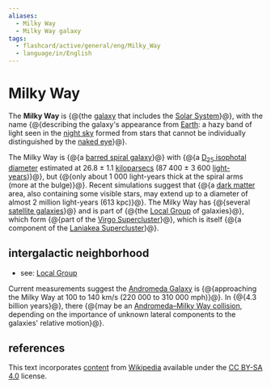 ```yaml
---
aliases:
  - Milky Way
  - Milky Way galaxy
tags:
  - flashcard/active/general/eng/Milky_Way
  - language/in/English
---
```


# Milky Way

The __Milky Way__ is {@{the [galaxy](galaxy.md) that includes the [Solar System](Solar%20System.md)}@}, with the name {@{describing the galaxy's appearance from [Earth](Earth.md): a hazy band of light seen in the [night sky](night%20sky.md) formed from stars that cannot be individually distinguished by the [naked eye](naked%20eye.md)}@}. <!--SR:!2025-07-10,264,338!2025-09-04,308,338-->

The Milky Way is {@{a [barred spiral galaxy](barred%20spiral%20galaxy.md)}@} with {@{a [D<sub>25</sub> isophotal diameter](galaxy.md#isophotal%20diameter) estimated at 26.8 ± 1.1 [kiloparsecs](parsec.md#parsecs%20and%20kiloparsecs) (87&nbsp;400 ± 3&nbsp;600 [light-years](light-year.md))}@}, but {@{only about 1&nbsp;000 light-years thick at the spiral arms (more at the bulge)}@}. Recent simulations suggest that {@{a [dark matter](dark%20matter.md) area, also containing some visible stars, may extend up to a diameter of almost 2 million light-years (613 kpc)}@}. The Milky Way has {@{several [satellite galaxies](Satellite%20galaxies%20of%20the%20Milky%20Way.md)}@} and is part of {@{the [Local Group](Local%20Group.md) of galaxies}@}, which form {@{part of the [Virgo Supercluster](Virgo%20Supercluster.md)}@}, which is itself {@{a component of the [Laniakea Supercluster](Laniakea%20Supercluster.md)}@}. <!--SR:!2025-07-29,279,338!2026-03-02,270,218!2026-10-02,569,298!2025-12-23,297,238!2025-08-05,283,338!2025-09-18,317,338!2027-07-15,823,338!2025-11-30,325,298-->

## intergalactic neighborhood

- see: [Local Group](Local%20Group.md)

Current measurements suggest the [Andromeda Galaxy](Andromeda%20Galaxy.md) is {@{approaching the Milky Way at 100 to 140 km/s (220&nbsp;000 to 310&nbsp;000 mph)}@}. In {@{4.3 billion years}@}, there {@{may be an [Andromeda–Milky Way collision](Andromeda–Milky%20Way%20collision.md), depending on the importance of unknown lateral components to the galaxies' relative motion}@}. <!--SR:!2025-10-04,242,230!2026-07-13,543,310!2025-07-08,289,330-->

## references

This text incorporates [content](https://en.wikipedia.org/wiki/Milky_Way) from [Wikipedia](Wikipedia.md) available under the [CC BY-SA 4.0](https://creativecommons.org/licenses/by-sa/4.0/) license.
